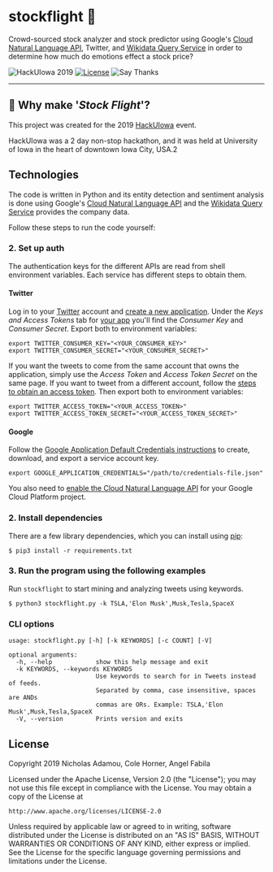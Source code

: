 # stockflight 🛫

Crowd-sourced stock analyzer and stock predictor using Google's [Cloud Natural Language API](https://cloud.google.com/natural-language/), Twitter, and [Wikidata Query Service](https://query.wikidata.org/) in order to determine how much do emotions effect a stock price?

![HackUIowa 2019](https://img.shields.io/badge/hackathon-HackUIowa%202019-yellow)
[![License](https://img.shields.io/github/license/nicholasadamou/stockflight.svg?label=License&maxAge=86400)](./LICENSE)
![Say Thanks](https://img.shields.io/badge/say-thanks-ff69b4.svg)

---

## 🤔 Why make '_Stock Flight_'?

This project was created for the 2019 [HackUIowa](https://hackuiowa-2019.devpost.com/) event. 

HackUIowa was a 2 day non-stop hackathon, and it was held at University of Iowa in the heart of downtown Iowa City, USA.2

## Technologies

The code is written in Python and its entity detection and sentiment analysis is
done using Google's [Cloud Natural Language API](https://cloud.google.com/natural-language/) and the
[Wikidata Query Service](https://query.wikidata.org/) provides the company data.

Follow these steps to run the code yourself:

### 2. Set up auth

The authentication keys for the different APIs are read from shell environment
variables. Each service has different steps to obtain them.

#### Twitter

Log in to your [Twitter](https://twitter.com/) account and
[create a new application](https://apps.twitter.com/app/new). Under the *Keys
and Access Tokens* tab for [your app](https://apps.twitter.com/) you'll find
the *Consumer Key* and *Consumer Secret*. Export both to environment variables:

```shell
export TWITTER_CONSUMER_KEY="<YOUR_CONSUMER_KEY>"
export TWITTER_CONSUMER_SECRET="<YOUR_CONSUMER_SECRET>"
```

If you want the tweets to come from the same account that owns the application,
simply use the *Access Token* and *Access Token Secret* on the same page. If
you want to tweet from a different account, follow the
[steps to obtain an access token](https://dev.twitter.com/oauth/overview). Then
export both to environment variables:


```shell
export TWITTER_ACCESS_TOKEN="<YOUR_ACCESS_TOKEN>"
export TWITTER_ACCESS_TOKEN_SECRET="<YOUR_ACCESS_TOKEN_SECRET>"
```

#### Google

Follow the
[Google Application Default Credentials instructions](https://developers.google.com/identity/protocols/application-default-credentials#howtheywork)
to create, download, and export a service account key.

```shell
export GOOGLE_APPLICATION_CREDENTIALS="/path/to/credentials-file.json"
```

You also need to [enable the Cloud Natural Language API](https://cloud.google.com/natural-language/docs/getting-started#set_up_your_project)
for your Google Cloud Platform project.

### 2. Install dependencies

There are a few library dependencies, which you can install using
[pip](https://pip.pypa.io/en/stable/quickstart/):

```shell
$ pip3 install -r requirements.txt
```

### 3. Run the program using the following examples

Run `stockflight` to start mining and analyzing tweets using keywords.

```shell
$ python3 stockflight.py -k TSLA,'Elon Musk',Musk,Tesla,SpaceX
```

### CLI options

```
usage: stockflight.py [-h] [-k KEYWORDS] [-c COUNT] [-V]

optional arguments:
  -h, --help            show this help message and exit
  -k KEYWORDS, --keywords KEYWORDS
                        Use keywords to search for in Tweets instead of feeds.
                        Separated by comma, case insensitive, spaces are ANDs
                        commas are ORs. Example: TSLA,'Elon Musk',Musk,Tesla,SpaceX
  -V, --version         Prints version and exits
  ```

## License

Copyright 2019 Nicholas Adamou, Cole Horner, Angel Fabila

Licensed under the Apache License, Version 2.0 (the "License");
you may not use this file except in compliance with the License.
You may obtain a copy of the License at

    http://www.apache.org/licenses/LICENSE-2.0

Unless required by applicable law or agreed to in writing, software
distributed under the License is distributed on an "AS IS" BASIS,
WITHOUT WARRANTIES OR CONDITIONS OF ANY KIND, either express or implied.
See the License for the specific language governing permissions and
limitations under the License.
